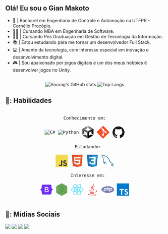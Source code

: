 ## Olá! Eu sou o Gian Makoto

- 🤖 | Bacharel em Engenharia de Controle e Automação na UTFPR - Cornélio Procópio.
- 👨‍💻 | Cursando MBA em Engenharia de Software. 
- 👨‍💻 | Cursando Pós Graduação em Gestão de Tecnologia da Informação. 
- 📚 | Estou estudando para me tornar um desenvolvedor Full Stack.
- 💻 | Amante da tecnologia, com interesse especial em inovação e desenvolvimento digital.
- 🎮 | Sou apaixonado por jogos digitais e um dos meus hobbies é desenvolver jogos no Unity.

##

<p align="center">
  <img height="180em" src="https://github-readme-stats.vercel.app/api?username=gianfujimura&show_icons=true&theme=tokyonight" alt="Anurag's GitHub stats"/>
  <img height="180em" src="https://github-readme-stats.vercel.app/api/top-langs/?username=gianfujimura&langs_count=8&theme=tokyonight" alt="Top Langs"/>
</p>

## 📜: Habilidades

<div align="center" style="display: inline_block"><br>
  
<div style="display: inline_block;">
<kbd align="center">
  <kbd>Conhecimento em:</kbd>
  <br />
  <br />
  <img align="center" title="C#" alt="C#" height="40" width="40" src="https://raw.githubusercontent.com/jmnote/z-icons/master/svg/csharp.svg">
  <img align="center" title="Python" alt="Python" height="40" width="40" src="https://raw.githubusercontent.com/jmnote/z-icons/master/svg/python.svg">
  <img align="center" title="Unity" alt="Unity" height="40" width="40" src="https://raw.githubusercontent.com/devicons/devicon/master/icons/unity/unity-original.svg">
  <img align="center" title="Git" alt="Git" height="40" width="40" src="https://raw.githubusercontent.com/devicons/devicon/master/icons/git/git-original.svg">
  <img align="center" title="GitHub" alt="GitHub" height="40" width="40" src="https://raw.githubusercontent.com/devicons/devicon/master/icons/github/github-original.svg">
  <br />
  <br /> 
</kbd>
      &nbsp;&nbsp;&nbsp;&nbsp;

<kbd align="center">
  <kbd>Estudando:</kbd>
  <br />
  <br />
  <img align="center" title="Javascript" alt="Js" height="40" width="40" src="https://raw.githubusercontent.com/devicons/devicon/master/icons/javascript/javascript-original.svg">
  <img align="center" title="HTML5" alt="HTML" height="40" width="40" src="https://raw.githubusercontent.com/devicons/devicon/master/icons/html5/html5-original.svg">
  <img align="center"  title="CSS3" alt="CSS" height="40" width="40" src="https://raw.githubusercontent.com/devicons/devicon/master/icons/css3/css3-original.svg">
  <img align="center" title="MySQL" alt="MySQL" height="40" width="40" src="https://raw.githubusercontent.com/devicons/devicon/master/icons/mysql/mysql-original.svg">
  <br />
  <br />
</kbd> 
    &nbsp;&nbsp;&nbsp;&nbsp;

<kbd align="center">
  <kbd>Interesse em:</kbd> 
  <br />
  <br />
  <img align="center" title="Bootstrap" alt="Bootstrap" height="40" width="40" src="https://raw.githubusercontent.com/devicons/devicon/master/icons/bootstrap/bootstrap-plain.svg">
  <img align="center" title="NodeJS" alt="NodeJS" height="40" width="40" src="https://raw.githubusercontent.com/devicons/devicon/master/icons/nodejs/nodejs-plain.svg">
  <img align="center" title="React" alt="React" height="40" width="40" src="https://raw.githubusercontent.com/devicons/devicon/master/icons/react/react-original.svg">
  <img align="center" title="Java" alt="Java" height="40" width="40" src="https://raw.githubusercontent.com/devicons/devicon/master/icons/java/java-plain.svg">
  <img align="center" title="PHP" alt="PHP" height="40" width="40" src="https://raw.githubusercontent.com/devicons/devicon/master/icons/php/php-plain.svg">
  <img align="center" title="TypeScript" alt="TypeScript" height="40" width="40" src="https://raw.githubusercontent.com/devicons/devicon/master/icons/typescript/typescript-plain.svg">       
  <br />
  <br />
</kbd>
</div>
</div>

## 📱: Mídias Sociais
 
<div > 
  <a href="https://github.com/gianfujimura" target="_blank"><img src="https://img.shields.io/badge/-GitHub-%23121011?style=for-the-badge&logo=github&logoColor=white" target="_blank"></a>
  <a href="https://instagram.com/gianfujimura" target="_blank"><img src="https://img.shields.io/badge/-Instagram-%23E4405F?style=for-the-badge&logo=instagram&logoColor=white" target="_blank"></a>
  <a href="https://www.linkedin.com/in/gian-makoto-a757a0166/" target="_blank"><img src="https://img.shields.io/badge/-LinkedIn-%230077B5?style=for-the-badge&logo=linkedin&logoColor=white" target="_blank"></a> 
  <a href="https://gianmakoto.itch.io/" target="_blank"><img src="https://img.shields.io/badge/-Itch.io-%233748AB?style=for-the-badge&logo=itch.io&logoColor=white" target="_blank"></a>
</div>


